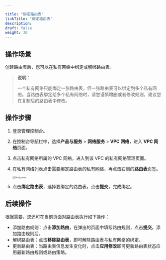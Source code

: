 ```yaml
---

title: "绑定路由表"
linkTitle: "绑定路由表"
description:
draft: false
weight: 30
---
```


## 操作场景

创建路由表后，您可以在私有网络中绑定或解绑路由表。

> **说明**：
>
> 一个私有网络只能绑定一张路由表，但一张路由表可以绑定到多个私有网络。当路由表绑定给多个私有网络时，请您谨慎增删或者修改规则，建议您在复制后的路由表中修改。

## 操作步骤

1. 登录管理控制台。

2. 在控制台导航栏中，选择**产品与服务** > **网络服务** > **VPC 网络**，进入 **VPC 网络**页面。

3. 点击私有网络所属的 VPC 网络，进入到该 VPC 的私有网络管理页面。

5. 在私有网络列表点击需要绑定路由表的私有网络，再点击右侧的**路由表**页签。

   <img src="../../../_images/502030_bind_route.png" alt="bind_route" style="zoom:50%;" />

5. 点击**绑定路由表**，选择要绑定的路由表，点击**提交**，完成绑定。

## 后续操作

根据需要，您还可在当前页面对路由表执行如下操作：

- 添加路由规则：点击**添加路由**，在弹出的页面中填写路由规则，点击**提交**。添加路由规则后，
- 解绑路由表：点击**移除路由表**，即可解除路由表与私有网络的绑定。
- 更新路由表：当路由表信息发生变化时，点击**应用修改**即可更新路由表状态应用最新路由规则或路由策略。

